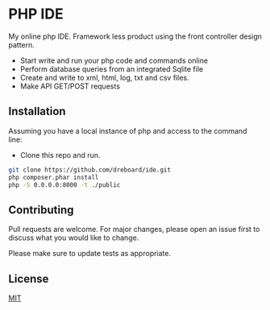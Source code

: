 # PHP IDE

My online php IDE.  Framework less product using the front controller design pattern.
- Start write and run your php code and commands online
- Perform database queries from an integrated Sqlite file
- Create and write to xml, html, log, txt and csv files.
- Make API GET/POST requests


## Installation

Assuming you have a local instance of php and access to the command line:
- Clone this repo and run.

```bash
git clone https://github.com/dreboard/ide.git
php composer.phar install
php -S 0.0.0.0:8000 -t ./public
```


## Contributing
Pull requests are welcome. For major changes, please open an issue first to discuss what you would like to change.

Please make sure to update tests as appropriate.

## License
[MIT](https://choosealicense.com/licenses/mit/)
